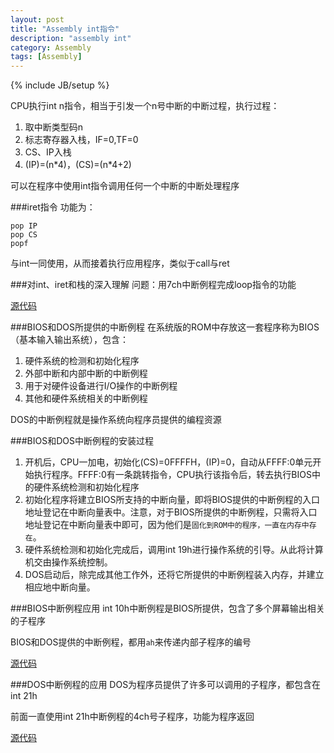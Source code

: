 ```yaml
---
layout: post
title: "Assembly int指令"
description: "assembly int"
category: Assembly
tags: [Assembly]
---
```

{% include JB/setup %}

CPU执行int n指令，相当于引发一个n号中断的中断过程，执行过程：

1. 取中断类型码n
2. 标志寄存器入栈，IF=0,TF=0
3. CS、IP入栈
4. (IP)=(n*4)，(CS)=(n\*4+2)

可以在程序中使用int指令调用任何一个中断的中断处理程序

###iret指令
功能为：

```
pop IP
pop CS
popf
```
与int一同使用，从而接着执行应用程序，类似于call与ret

###对int、iret和栈的深入理解
问题：用7ch中断例程完成loop指令的功能

[源代码](https://github.com/kennedy-han/myAsmCode/blob/master/chapter13_int/p13-3.asm)

###BIOS和DOS所提供的中断例程
在系统版的ROM中存放这一套程序称为BIOS（基本输入输出系统），包含：

1. 硬件系统的检测和初始化程序
2. 外部中断和内部中断的中断例程
3. 用于对硬件设备进行I/O操作的中断例程
4. 其他和硬件系统相关的中断例程

DOS的中断例程就是操作系统向程序员提供的编程资源

###BIOS和DOS中断例程的安装过程
1. 开机后，CPU一加电，初始化(CS)=0FFFFH，(IP)=0，自动从FFFF:0单元开始执行程序。FFFF:0有一条跳转指令，CPU执行该指令后，转去执行BIOS中的硬件系统检测和初始化程序
2. 初始化程序将建立BIOS所支持的中断向量，即将BIOS提供的中断例程的入口地址登记在中断向量表中。注意，对于BIOS所提供的中断例程，只需将入口地址登记在中断向量表中即可，因为他们是`固化到ROM中的程序，一直在内存中存在`。
3. 硬件系统检测和初始化完成后，调用int 19h进行操作系统的引导。从此将计算机交由操作系统控制。
4. DOS启动后，除完成其他工作外，还将它所提供的中断例程装入内存，并建立相应地中断向量。

###BIOS中断例程应用
int 10h中断例程是BIOS所提供，包含了多个屏幕输出相关的子程序

BIOS和DOS提供的中断例程，都用`ah`来传递内部子程序的编号

[源代码](https://github.com/kennedy-han/myAsmCode/blob/master/chapter13_int/p13-4.asm)

###DOS中断例程的应用
DOS为程序员提供了许多可以调用的子程序，都包含在int 21h

前面一直使用int 21h中断例程的4ch号子程序，功能为程序返回

[源代码](https://github.com/kennedy-han/myAsmCode/blob/master/chapter13_int/p13-5.asm)